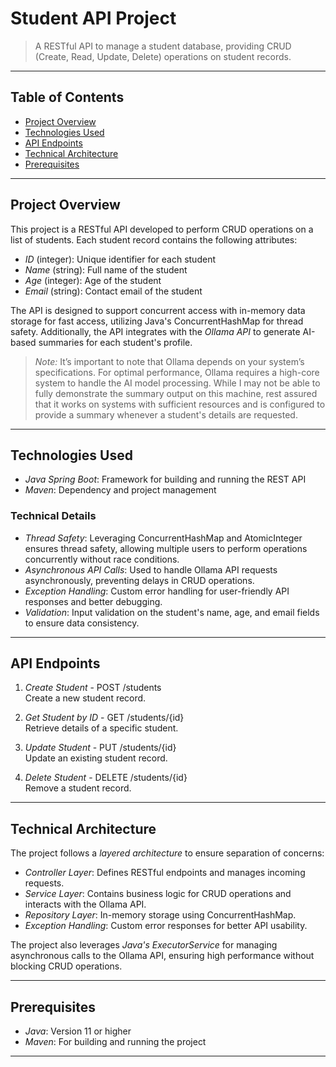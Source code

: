 # Student API Project

> A RESTful API to manage a student database, providing CRUD (Create, Read, Update, Delete) operations on student records. 

---

## Table of Contents

- [Project Overview](#project-overview)
- [Technologies Used](#technologies-used)
- [API Endpoints](#api-endpoints)
- [Technical Architecture](#technical-architecture)
- [Prerequisites](#prerequisites)


---

## Project Overview

This project is a RESTful API developed to perform CRUD operations on a list of students. Each student record contains the following attributes:

- *ID* (integer): Unique identifier for each student
- *Name* (string): Full name of the student
- *Age* (integer): Age of the student
- *Email* (string): Contact email of the student

The API is designed to support concurrent access with in-memory data storage for fast access, utilizing Java's ConcurrentHashMap for thread safety. Additionally, the API integrates with the *Ollama API* to generate AI-based summaries for each student's profile.

> *Note:* It’s important to note that Ollama depends on your system’s specifications. For optimal performance, Ollama requires a high-core system to handle the AI model processing. While I may not be able to fully demonstrate the summary output on this machine, rest assured that it works on systems with sufficient resources and is configured to provide a summary whenever a student's details are requested.

---

## Technologies Used

- *Java Spring Boot*: Framework for building and running the REST API
- *Maven*: Dependency and project management

### Technical Details

- *Thread Safety*: Leveraging ConcurrentHashMap and AtomicInteger ensures thread safety, allowing multiple users to perform operations concurrently without race conditions.
- *Asynchronous API Calls*: Used to handle Ollama API requests asynchronously, preventing delays in CRUD operations.
- *Exception Handling*: Custom error handling for user-friendly API responses and better debugging.
- *Validation*: Input validation on the student's name, age, and email fields to ensure data consistency.

---

## API Endpoints

1. *Create Student* - POST /students  
   Create a new student record.

2. *Get Student by ID* - GET /students/{id}  
   Retrieve details of a specific student.

3. *Update Student* - PUT /students/{id}  
   Update an existing student record.

4. *Delete Student* - DELETE /students/{id}  
   Remove a student record.


---

## Technical Architecture

The project follows a *layered architecture* to ensure separation of concerns:

- *Controller Layer*: Defines RESTful endpoints and manages incoming requests.
- *Service Layer*: Contains business logic for CRUD operations and interacts with the Ollama API.
- *Repository Layer*: In-memory storage using ConcurrentHashMap.
- *Exception Handling*: Custom error responses for better API usability.

The project also leverages *Java's ExecutorService* for managing asynchronous calls to the Ollama API, ensuring high performance without blocking CRUD operations.

---

## Prerequisites

- *Java*: Version 11 or higher
- *Maven*: For building and running the project

---

